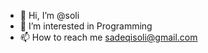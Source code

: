 - 👋 Hi, I’m @soli      
- 👀 I’m interested in Programming        
- 📫 How to reach me sadeqisoli@gmail.com         
